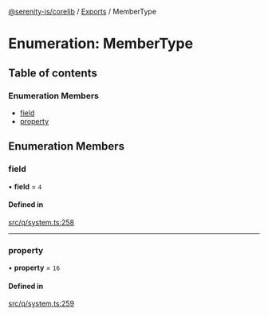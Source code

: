 [@serenity-is/corelib](../README.md) / [Exports](../modules.md) / MemberType

# Enumeration: MemberType

## Table of contents

### Enumeration Members

- [field](MemberType.md#field)
- [property](MemberType.md#property)

## Enumeration Members

### field

• **field** = ``4``

#### Defined in

[src/q/system.ts:258](https://github.com/serenity-is/serenity/blob/master/packages/corelib/src/q/system.ts#L258)

___

### property

• **property** = ``16``

#### Defined in

[src/q/system.ts:259](https://github.com/serenity-is/serenity/blob/master/packages/corelib/src/q/system.ts#L259)
